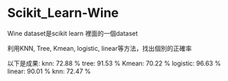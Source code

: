 # Scikit_Learn-Wine

Wine dataset是scikit learn 裡面的一個dataset

利用KNN, Tree, Kmean, logistic, linear等方法，找出個別的正確率

以下是成果:
knn:  72.88 %
tree:  91.53 %
Kmean:  70.22 %
logistic:  96.63 %
linear:  90.01 %
knn:  72.47 %
